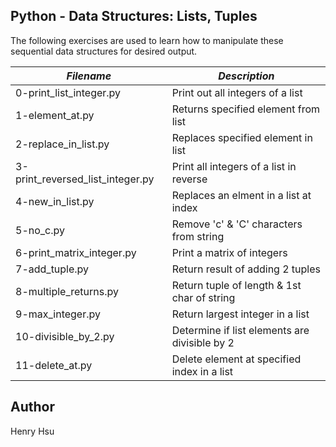 ## Python - Data Structures: Lists, Tuples

The following exercises are used to learn how to manipulate these sequential data structures for desired output.

|            *Filename*            |              *Description*                 |
|----------------------------------|------------------------------------------------|
| 0-print_list_integer.py          | Print out all integers of a list               |
| 1-element_at.py                  | Returns specified element from list            |
| 2-replace_in_list.py             | Replaces specified element in list             |
| 3-print_reversed_list_integer.py | Print all integers of a list in reverse        |
| 4-new_in_list.py                 | Replaces an elment in a list at index          |
| 5-no_c.py                        | Remove 'c' & 'C' characters from string        |
| 6-print_matrix_integer.py        | Print a matrix of integers                     |
| 7-add_tuple.py                   | Return result of adding 2 tuples               |
| 8-multiple_returns.py            | Return tuple of length & 1st char of string    |
| 9-max_integer.py                 | Return largest integer in a list               |
| 10-divisible_by_2.py             | Determine if list elements are divisible by 2  |
| 11-delete_at.py                  | Delete element at specified index in a list    |



## Author
Henry Hsu
